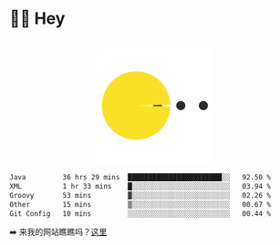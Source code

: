 
# 👋🏻 Hey
<div align="center">
	<br>
	<img src="https://raw.githubusercontent.com/Aniket965/Aniket965/master/pacman.svg?sanitize=true" width="200" height="200">
	<br>
</div>

<!--START_SECTION:waka-->
```text
Java         36 hrs 29 mins  ███████████████████████░░   92.50 % 
XML          1 hr 33 mins    █░░░░░░░░░░░░░░░░░░░░░░░░   03.94 % 
Groovy       53 mins         ▓░░░░░░░░░░░░░░░░░░░░░░░░   02.26 % 
Other        15 mins         ▒░░░░░░░░░░░░░░░░░░░░░░░░   00.67 % 
Git Config   10 mins         ░░░░░░░░░░░░░░░░░░░░░░░░░   00.44 % 
```
<!--END_SECTION:waka-->

 ➡️  来我的网站瞧瞧吗？[这里](https://www.shaolongfei.com)
